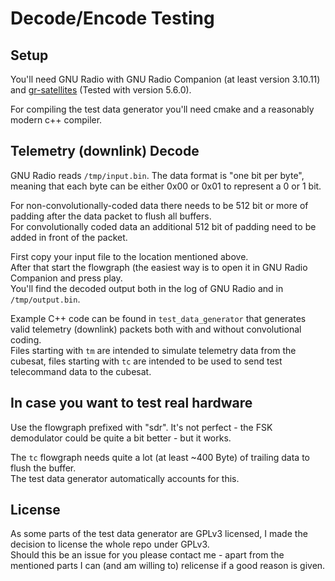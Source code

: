 # Decode/Encode Testing

## Setup

You'll need GNU Radio with GNU Radio Companion (at least version 3.10.11) and [gr-satellites](https://github.com/daniestevez/gr-satellites) (Tested with version 5.6.0).

For compiling the test data generator you'll need cmake and a reasonably modern c++ compiler.

## Telemetry (downlink) Decode

GNU Radio reads `/tmp/input.bin`. The data format is "one bit per byte", meaning that each byte can be either 0x00 or 0x01 to represent a 0 or 1 bit.  

For non-convolutionally-coded data there needs to be 512 bit or more of padding after the data packet to flush all buffers.  
For convolutionally coded data an additional 512 bit of padding need to be added in front of the packet.

First copy your input file to the location mentioned above.  
After that start the flowgraph (the easiest way is to open it in GNU Radio Companion and press play.  
You'll find the decoded output both in the log of GNU Radio and in `/tmp/output.bin`.  

Example C++ code can be found in `test_data_generator` that generates valid telemetry (downlink) packets both with and without convolutional coding.  
Files starting with `tm` are intended to simulate telemetry data from the cubesat, files starting with `tc` are intended to be used to send test telecommand data to the cubesat.

## In case you want to test real hardware

Use the flowgraph prefixed with "sdr". It's not perfect - the FSK demodulator could be quite a bit better - but it works.

The `tc` flowgraph needs quite a lot (at least ~400 Byte) of trailing data to flush the buffer.  
The test data generator automatically accounts for this.

## License

As some parts of the test data generator are GPLv3 licensed, I made the decision to license the whole repo under GPLv3.  
Should this be an issue for you please contact me - apart from the mentioned parts I can (and am willing to) relicense if a good reason is given.
